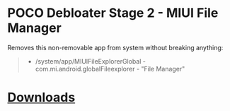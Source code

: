 # POCO Debloater Stage 2 - MIUI File Manager  
 Removes this non-removable app from system without breaking anything:  
> - /system/app/MIUIFileExplorerGlobal - com.mi.android.globalFileexplorer - "File Manager"  
 
# [Downloads](https://github.com/symbuzzer/Poco-Debloater-Magisk-Modules/releases)
